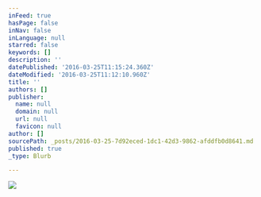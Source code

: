 ```yaml
---
inFeed: true
hasPage: false
inNav: false
inLanguage: null
starred: false
keywords: []
description: ''
datePublished: '2016-03-25T11:15:24.360Z'
dateModified: '2016-03-25T11:12:10.960Z'
title: ''
authors: []
publisher:
  name: null
  domain: null
  url: null
  favicon: null
author: []
sourcePath: _posts/2016-03-25-7d92eced-1dc1-42d3-9862-afddfb0d8641.md
published: true
_type: Blurb

---
```

![](https://the-grid-user-content.s3-us-west-2.amazonaws.com/8e529636-fb2b-4870-b2b4-25a6530f9266.jpg)